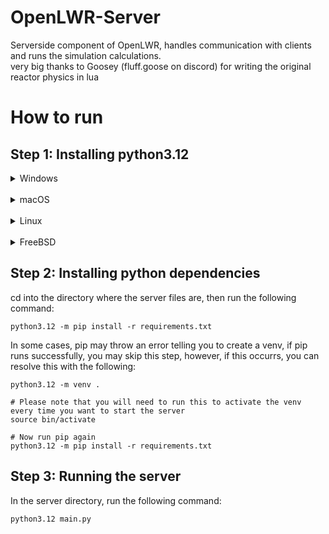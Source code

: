 # OpenLWR-Server

Serverside component of OpenLWR, handles communication with clients and runs the simulation calculations.\
very big thanks to Goosey (fluff.goose on discord) for writing the original reactor physics in lua

# How to run
## Step 1: Installing python3.12

<details>
  <summary>Windows</summary>
  
Install python3.12 via the microsoft store\
Can also be installed from the python website, however please make sure you check the option to set the PATH variable in the installer
</details>
<br>
<details>
  <summary>macOS</summary>
  
NOTE: macOS 13 "Ventura" or later is required to install python\
Install [brew.sh](https://brew.sh/) via the following command:
```
/bin/bash -c "$(curl -fsSL https://raw.githubusercontent.com/Homebrew/install/HEAD/install.sh)"
```
Then, install python via homebrew:
```
brew install python@3.12
```
</details>
<br>
<details>
  <summary>Linux</summary>
  <br>

<details>
  
  <summary>Ubuntu/Debian</summary>
  
NOTE: python3.12 is not available on debian stable, in this case, you must build python3.12 yourself in order to run the server. This process will not be covered by this guide.
```
sudo apt install python3.12 python3-pip
```
</details>
<details>
  <summary>Fedora/RHEL</summary>
  
```
sudo dnf install python3.12 python3.12-pip
```
</details>
<details>
  <summary>Arch</summary>
  
```
sudo pacman -S python python-pip
```
</details>
<details>
  <summary>Gentoo</summary>
  
```
sudo emerge --ask dev-lang/python:3.12 dev-python/pip
```
</details>
</details>
<br>
<details>
  <summary>FreeBSD</summary>
  
NOTE: python3.12 is not available, you must build python3.12 yourself in order to run the server. This process will not be covered by this guide.\
Once python3.12 is installed, you may install pip using the following command.
```
python3.12 -m ensurepip --upgrade
```
</details>

## Step 2: Installing python dependencies
cd into the directory where the server files are, then run the following command:
```
python3.12 -m pip install -r requirements.txt
```

In some cases, pip may throw an error telling you to create a venv, if pip runs successfully, you may skip this step, however, if this occurrs, you can resolve this with the following:
```
python3.12 -m venv .

# Please note that you will need to run this to activate the venv every time you want to start the server
source bin/activate

# Now run pip again
python3.12 -m pip install -r requirements.txt
```


## Step 3: Running the server
In the server directory, run the following command:
```
python3.12 main.py
```
